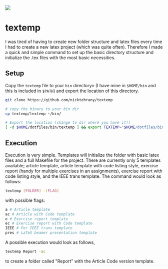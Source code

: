 <a href="https://opensource.org/licenses/MIT">
  <img src="https://img.shields.io/badge/License-MIT-yellow.svg" />
</a>

# textemp

I was tired of having to create new folder structure and latex files every time I had to create a new latex project
(which was quite often). Therefore I made a quick and simple command to set up the basic directory structure
and initialize the .tex files with the most basic necessities.

## Setup

Copy the `textemp` file to your `bin` directoryv (I have mine in `$HOME/bin` and this is included in `$PATH`) and export the location of
this directory.

```bash
git clone https://github.com/nicktehrany/textemp

# copy the binary to your bin dir
cp textemp/textemp ~/bin/

# Export the location (change to dir where you have it!)
[ -d $HOME/dotfiles/bin/textemp ] && export TEXTEMP="$HOME/dotfiles/bin/textemp"
```

## Execution

Execution is very simple. Templates will initialize the folder with basic latex files and a full Makefile for the project.
There are currently only 5 templates available; article template, article template with code listing style, exercise
report (handy for multiple exercises in an assignments), exercise report with code listing style, and the IEEE trans template.
The command would look as follows:

```bash
textemp [FOLDER] -[FLAG]
```

with possible flags:

```bash
a # Article template
ac # Article with Code template
e # Exercise report template
ec # Exercise report with Code template
IEEE # For IEEE trans template
pres # LaTeX beamer presentation template
```

A possible execution would look as follows,

```bash
textemp Report -ac
```

to create a folder called "Report" with the Article Code version template.
